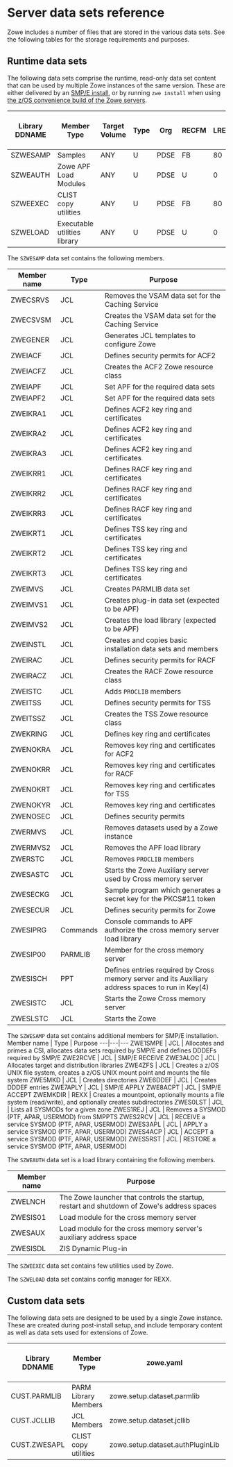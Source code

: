 # Server data sets reference

Zowe includes a number of files that are stored in the various data sets. See the following tables for the storage requirements and purposes.

## Runtime data sets

The following data sets comprise the runtime, read-only data set content that can be used by multiple Zowe instances of the same version. These are either delivered by an [SMP/E install](../user-guide/install-zowe-smpe.md), or by running `zwe install` when using [the z/OS convenience build of the Zowe servers](../user-guide/install-zowe-zos-convenience-build.md).

Library DDNAME | Member Type | Target Volume | Type | Org | RECFM | LRECL | No. of 3390 Trks | No. of DIR Blks
---|---|---|---|---|---|---|---|---
SZWESAMP | Samples | ANY | U | PDSE | FB | 80 | 30 | 30
SZWEAUTH | Zowe APF Load Modules | ANY | U | PDSE | U | 0 | 150 | N/A
SZWEEXEC | CLIST copy utilities | ANY | U | PDSE | FB | 80 | 15 | 30
SZWELOAD | Executable utilities library | ANY | U | PDSE | U | 0 | 105 | N/A

The `SZWESAMP` data set contains the following members.

Member name | Type | Purpose
---|---|---
ZWECSRVS | JCL | Removes the VSAM data set for the Caching Service
ZWECSVSM | JCL | Creates the VSAM data set for the Caching Service
ZWEGENER | JCL | Generates JCL templates to configure Zowe
ZWEIACF | JCL | Defines security permits for ACF2
ZWEIACFZ | JCL | Creates the ACF2 Zowe resource class
ZWEIAPF | JCL | Set APF for the required data sets
ZWEIAPF2| JCL | Set APF for the required data sets
ZWEIKRA1 | JCL | Defines ACF2 key ring and certificates
ZWEIKRA2 | JCL | Defines ACF2 key ring and certificates
ZWEIKRA3 | JCL | Defines ACF2 key ring and certificates
ZWEIKRR1 | JCL | Defines RACF key ring and certificates
ZWEIKRR2 | JCL | Defines RACF key ring and certificates
ZWEIKRR3 | JCL | Defines RACF key ring and certificates
ZWEIKRT1 | JCL | Defines TSS key ring and certificates
ZWEIKRT2 | JCL | Defines TSS key ring and certificates
ZWEIKRT3 | JCL | Defines TSS key ring and certificates
ZWEIMVS | JCL | Creates PARMLIB data set
ZWEIMVS1 | JCL | Creates plug-in data set (expected to be APF)
ZWEIMVS2 | JCL | Creates the load library (expected to be APF)
ZWEINSTL | JCL | Creates and copies basic installation data sets and members
ZWEIRAC  | JCL | Defines security permits for RACF
ZWEIRACZ | JCL | Creates the RACF Zowe resource class
ZWEISTC | JCL | Adds `PROCLIB` members
ZWEITSS | JCL | Defines security permits for TSS
ZWEITSSZ | JCL | Creates the TSS Zowe resource class
ZWEKRING | JCL | Defines key ring and certificates
ZWENOKRA | JCL | Removes key ring and certificates for ACF2
ZWENOKRR | JCL | Removes key ring and certificates for RACF
ZWENOKRT | JCL | Removes key ring and certificates for TSS
ZWENOKYR | JCL | Removes key ring and certificates
ZWENOSEC | JCL | Defines security permits
ZWERMVS | JCL | Removes datasets used by a Zowe instance
ZWERMVS2 | JCL | Removes the APF load library
ZWERSTC | JCL | Removes `PROCLIB` members
ZWESASTC | JCL | Starts the Zowe Auxiliary server used by Cross memory server
ZWESECKG | JCL | Sample program which generates a secret key for the PKCS#11 token
ZWESECUR | JCL | Defines security permits for Zowe
ZWESIPRG | Commands | Console commands to APF authorize the cross memory server load library
ZWESIP00 | PARMLIB | Member for the cross memory server
ZWESISCH | PPT | Defines entries required by Cross memory server and its Auxiliary address spaces to run in Key(4) 
ZWESISTC | JCL | Starts the Zowe Cross memory server
ZWESLSTC | JCL | Starts the Zowe

The `SZWESAMP` data set contains additional members for SMP/E installation.
Member name | Type | Purpose
---|---|---
ZWE1SMPE | JCL | Allocates and primes a CSI, allocates data sets required by SMP/E and defines DDDEFs required by SMP/E
ZWE2RCVE | JCL | SMP/E RECEIVE
ZWE3ALOC | JCL | Allocates target and distribution libraries
ZWE4ZFS | JCL | Creates a z/OS UNIX file system, creates a z/OS UNIX mount point and mounts the file system
ZWE5MKD | JCL | Creates directories
ZWE6DDEF | JCL | Creates DDDEF entries
ZWE7APLY | JCL | SMP/E APPLY
ZWE8ACPT | JCL | SMP/E ACCEPT
ZWEMKDIR | REXX | Creates a mountpoint, optionally mounts a file system (read/write), and optionally creates subdirectories
ZWES0LST | JCL | Lists all SYSMODs for a given zone
ZWES1REJ | JCL | Removes a SYSMOD (PTF, APAR, USERMOD) from SMPPTS
ZWES2RCV | JCL | RECEIVE a service SYSMOD (PTF, APAR, USERMOD)
ZWES3APL | JCL | APPLY a service SYSMOD (PTF, APAR, USERMOD)
ZWES4ACP | JCL | ACCEPT a service SYSMOD (PTF, APAR, USERMOD)
ZWES5RST | JCL | RESTORE a service SYSMOD (PTF, APAR, USERMOD)

The `SZWEAUTH` data set is a load library containing the following members.

Member name | Purpose
---|---
ZWELNCH | The Zowe launcher that controls the startup, restart and shutdown of Zowe's address spaces
ZWESIS01 | Load module for the cross memory server
ZWESAUX  | Load module for the cross memory server's auxiliary address space
ZWESISDL | ZIS Dynamic Plug-in

The `SZWEEXEC` data set contains few utilities used by Zowe.

The `SZWELOAD` data set contains config manager for REXX.

## Custom data sets

The following data sets are designed to be used by a single Zowe instance. These are created during post-install setup, and include temporary content as well as data sets used for extensions of Zowe.

Library DDNAME | Member Type | zowe.yaml | Target Volume | Type | Org | RECFM | LRECL | No. of 3390 Trks | No. of DIR Blks
---|---|---|---|---|---|---|---|---|--
CUST.PARMLIB | PARM Library Members | zowe.setup.dataset.parmlib | ANY | U | PDSE | FB | 80 | 15 | 5
CUST.JCLLIB | JCL Members | zowe.setup.dataset.jcllib | ANY | U | PDSE | FB | 80 | 15 | 5
CUST.ZWESAPL | CLIST copy utilities | zowe.setup.dataset.authPluginLib | ANY | U | PDSE | U | 0 | 15 | N/A
